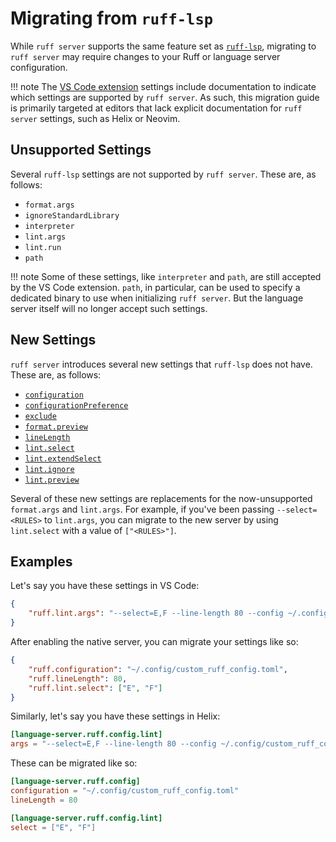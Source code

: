 # Migrating from `ruff-lsp`

While `ruff server` supports the same feature set as [`ruff-lsp`](https://github.com/astral-sh/ruff-lsp), migrating to
`ruff server` may require changes to your Ruff or language server configuration.

!!! note
    The [VS Code extension](https://github.com/astral-sh/ruff-vscode) settings include documentation to indicate which
    settings are supported by `ruff server`. As such, this migration guide is primarily targeted at editors that lack
    explicit documentation for `ruff server` settings, such as Helix or Neovim.

## Unsupported Settings

Several `ruff-lsp` settings are not supported by `ruff server`. These are, as follows:

- `format.args`
- `ignoreStandardLibrary`
- `interpreter`
- `lint.args`
- `lint.run`
- `path`

!!! note
    Some of these settings, like `interpreter` and `path`, are still accepted by the VS Code
    extension. `path`, in particular, can be used to specify a dedicated binary to use when
    initializing `ruff server`. But the language server itself will no longer accept such settings.

## New Settings

`ruff server` introduces several new settings that `ruff-lsp` does not have. These are, as follows:

- [`configuration`](settings.md#configuration)
- [`configurationPreference`](settings.md#configurationpreference)
- [`exclude`](settings.md#exclude)
- [`format.preview`](settings.md#format_preview)
- [`lineLength`](settings.md#linelength)
- [`lint.select`](settings.md#select)
- [`lint.extendSelect`](settings.md#extendselect)
- [`lint.ignore`](settings.md#ignore)
- [`lint.preview`](settings.md#lint_preview)

Several of these new settings are replacements for the now-unsupported `format.args` and `lint.args`. For example, if
you've been passing `--select=<RULES>` to `lint.args`, you can migrate to the new server by using `lint.select` with a
value of `["<RULES>"]`.

## Examples

Let's say you have these settings in VS Code:

```json
{
    "ruff.lint.args": "--select=E,F --line-length 80 --config ~/.config/custom_ruff_config.toml"
}
```

After enabling the native server, you can migrate your settings like so:

```json
{
    "ruff.configuration": "~/.config/custom_ruff_config.toml",
    "ruff.lineLength": 80,
    "ruff.lint.select": ["E", "F"]
}
```

Similarly, let's say you have these settings in Helix:

```toml
[language-server.ruff.config.lint]
args = "--select=E,F --line-length 80 --config ~/.config/custom_ruff_config.toml"
```

These can be migrated like so:

```toml
[language-server.ruff.config]
configuration = "~/.config/custom_ruff_config.toml"
lineLength = 80

[language-server.ruff.config.lint]
select = ["E", "F"]
```
